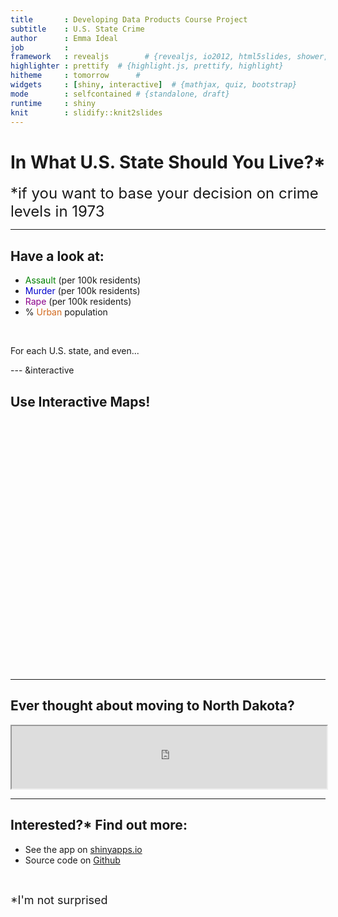 ```yaml
---
title       : Developing Data Products Course Project
subtitle    : U.S. State Crime
author      : Emma Ideal
job         : 
framework   : revealjs        # {revealjs, io2012, html5slides, shower, dzslides, ...}
highlighter : prettify  # {highlight.js, prettify, highlight}
hitheme     : tomorrow      # 
widgets     : [shiny, interactive]  # {mathjax, quiz, bootstrap}
mode        : selfcontained # {standalone, draft}
runtime     : shiny
knit        : slidify::knit2slides
---
```


# In What U.S. State Should You Live?*

<font size="5">*if you want to base your decision on crime levels in 1973</font>

--- 

## Have a look at:

- <span style="color:green">Assault</span> (per 100k residents)  
- <span style="color:mediumblue">Murder</span> (per 100k residents)   
- <span style="color:darkmagenta">Rape</span> (per 100k residents)
- % <span style="color:chocolate">Urban</span> population

&nbsp;


For each U.S. state, and even...


--- &interactive

## Use Interactive Maps!
<!-- GeoChart generated in R 3.2.1 by googleVis 0.5.9 package -->
<!-- Wed Aug 19 12:47:51 2015 -->


<!-- jsHeader -->
<script type="text/javascript">
 
// jsData 
function gvisDataGeoChartID51501588f726 () {
var data = new google.visualization.DataTable();
var datajson =
[
 [
 "Alabama",
236 
],
[
 "Alaska",
263 
],
[
 "Arizona",
294 
],
[
 "Arkansas",
190 
],
[
 "California",
276 
],
[
 "Colorado",
204 
],
[
 "Connecticut",
110 
],
[
 "Delaware",
238 
],
[
 "Florida",
335 
],
[
 "Georgia",
211 
],
[
 "Hawaii",
46 
],
[
 "Idaho",
120 
],
[
 "Illinois",
249 
],
[
 "Indiana",
113 
],
[
 "Iowa",
56 
],
[
 "Kansas",
115 
],
[
 "Kentucky",
109 
],
[
 "Louisiana",
249 
],
[
 "Maine",
83 
],
[
 "Maryland",
300 
],
[
 "Massachusetts",
149 
],
[
 "Michigan",
255 
],
[
 "Minnesota",
72 
],
[
 "Mississippi",
259 
],
[
 "Missouri",
178 
],
[
 "Montana",
109 
],
[
 "Nebraska",
102 
],
[
 "Nevada",
252 
],
[
 "New Hampshire",
57 
],
[
 "New Jersey",
159 
],
[
 "New Mexico",
285 
],
[
 "New York",
254 
],
[
 "North Carolina",
337 
],
[
 "North Dakota",
45 
],
[
 "Ohio",
120 
],
[
 "Oklahoma",
151 
],
[
 "Oregon",
159 
],
[
 "Pennsylvania",
106 
],
[
 "Rhode Island",
174 
],
[
 "South Carolina",
279 
],
[
 "South Dakota",
86 
],
[
 "Tennessee",
188 
],
[
 "Texas",
201 
],
[
 "Utah",
120 
],
[
 "Vermont",
48 
],
[
 "Virginia",
156 
],
[
 "Washington",
145 
],
[
 "West Virginia",
81 
],
[
 "Wisconsin",
53 
],
[
 "Wyoming",
161 
] 
];
data.addColumn('string','state');
data.addColumn('number','Assault');
data.addRows(datajson);
return(data);
}
 
// jsDrawChart
function drawChartGeoChartID51501588f726() {
var data = gvisDataGeoChartID51501588f726();
var options = {};
options["width"] =    600;
options["height"] =    400;
options["region"] = "US";
options["resolution"] = "provinces";
options["displayMode"] = "regions";
options["forceIFrame"] = "TRUE";
options["colorAxis"] = {colors:['#FFFFFF', '#0000FF']};

    var chart = new google.visualization.GeoChart(
    document.getElementById('GeoChartID51501588f726')
    );
    chart.draw(data,options);
    

}
  
 
// jsDisplayChart
(function() {
var pkgs = window.__gvisPackages = window.__gvisPackages || [];
var callbacks = window.__gvisCallbacks = window.__gvisCallbacks || [];
var chartid = "geochart";
  
// Manually see if chartid is in pkgs (not all browsers support Array.indexOf)
var i, newPackage = true;
for (i = 0; newPackage && i < pkgs.length; i++) {
if (pkgs[i] === chartid)
newPackage = false;
}
if (newPackage)
  pkgs.push(chartid);
  
// Add the drawChart function to the global list of callbacks
callbacks.push(drawChartGeoChartID51501588f726);
})();
function displayChartGeoChartID51501588f726() {
  var pkgs = window.__gvisPackages = window.__gvisPackages || [];
  var callbacks = window.__gvisCallbacks = window.__gvisCallbacks || [];
  window.clearTimeout(window.__gvisLoad);
  // The timeout is set to 100 because otherwise the container div we are
  // targeting might not be part of the document yet
  window.__gvisLoad = setTimeout(function() {
  var pkgCount = pkgs.length;
  google.load("visualization", "1", { packages:pkgs, callback: function() {
  if (pkgCount != pkgs.length) {
  // Race condition where another setTimeout call snuck in after us; if
  // that call added a package, we must not shift its callback
  return;
}
while (callbacks.length > 0)
callbacks.shift()();
} });
}, 100);
}
 
// jsFooter
</script>
 
<!-- jsChart -->  
<script type="text/javascript" src="https://www.google.com/jsapi?callback=displayChartGeoChartID51501588f726"></script>
 
<!-- divChart -->
  
<div id="GeoChartID51501588f726" 
  style="width: 600; height: 400;">
</div>

--- 
## Ever thought about moving to North Dakota?
<iframe src="https://eideal.shinyapps.io/DataProducts_AppforSlidify" width="100%" height="100" class="shiny-frame"></iframe>


--- 

## Interested?* Find out more:

- See the app on [shinyapps.io](https://eideal.shinyapps.io/DataProducts_CourseProject)  
- Source code on [Github](https://github.com/eideal/DataProducts_CourseProject)

&nbsp;


<font size="4">*I'm not surprised</font>





